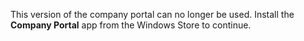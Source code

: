 This version of the company portal can no longer be used. Install the **Company Portal** app from the Windows Store to continue.

